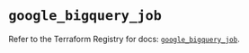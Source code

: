 # `google_bigquery_job`

Refer to the Terraform Registry for docs: [`google_bigquery_job`](https://registry.terraform.io/providers/hashicorp/google/6.3.0/docs/resources/bigquery_job).
